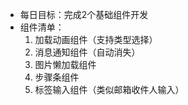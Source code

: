 - 每日目标：完成2个基础组件开发  
- 组件清单：
  1. 加载动画组件（支持类型选择）
  2. 消息通知组件（自动消失）
  3. 图片懒加载组件
  4. 步骤条组件
  5. 标签输入组件（类似邮箱收件人输入）